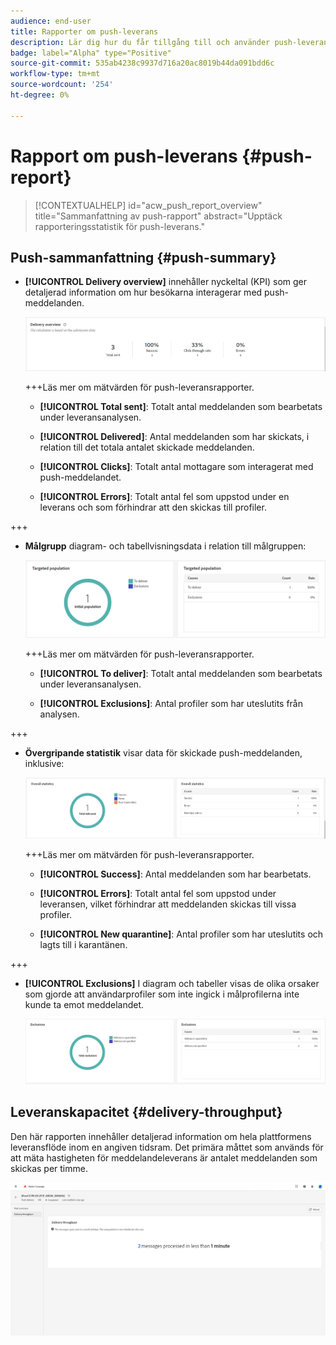 ```yaml
---
audience: end-user
title: Rapporter om push-leverans
description: Lär dig hur du får tillgång till och använder push-leveransrapporter
badge: label="Alpha" type="Positive"
source-git-commit: 535ab4238c9937d716a20ac8019b44da091bdd6c
workflow-type: tm+mt
source-wordcount: '254'
ht-degree: 0%

---
```


# Rapport om push-leverans {#push-report}

>[!CONTEXTUALHELP]
>id="acw_push_report_overview"
>title="Sammanfattning av push-rapport"
>abstract="Upptäck rapporteringsstatistik för push-leverans."

## Push-sammanfattning {#push-summary}

* **[!UICONTROL Delivery overview]** innehåller nyckeltal (KPI) som ger detaljerad information om hur besökarna interagerar med push-meddelanden.

  ![](assets/reporting_push_3.png)

  +++Läs mer om mätvärden för push-leveransrapporter.

   * **[!UICONTROL Total sent]**: Totalt antal meddelanden som bearbetats under leveransanalysen.

   * **[!UICONTROL Delivered]**: Antal meddelanden som har skickats, i relation till det totala antalet skickade meddelanden.

   * **[!UICONTROL Clicks]**: Totalt antal mottagare som interagerat med push-meddelandet.

   * **[!UICONTROL Errors]**: Totalt antal fel som uppstod under en leverans och som förhindrar att den skickas till profiler.

+++

* **Målgrupp** diagram- och tabellvisningsdata i relation till målgruppen:

  ![](assets/reporting_push_4.png)

  +++Läs mer om mätvärden för push-leveransrapporter.

   * **[!UICONTROL To deliver]**: Totalt antal meddelanden som bearbetats under leveransanalysen.

   * **[!UICONTROL Exclusions]**: Antal profiler som har uteslutits från analysen.

+++



* **Övergripande statistik** visar data för skickade push-meddelanden, inklusive:

  ![](assets/reporting_push_5.png)

  +++Läs mer om mätvärden för push-leveransrapporter.

   * **[!UICONTROL Success]**: Antal meddelanden som har bearbetats.

   * **[!UICONTROL Errors]**: Totalt antal fel som uppstod under leveransen, vilket förhindrar att meddelanden skickas till vissa profiler.

   * **[!UICONTROL New quarantine]**: Antal profiler som har uteslutits och lagts till i karantänen.

+++

* **[!UICONTROL Exclusions]** I diagram och tabeller visas de olika orsaker som gjorde att användarprofiler som inte ingick i målprofilerna inte kunde ta emot meddelandet.

  ![](assets/reporting_push_6.png)

## Leveranskapacitet {#delivery-throughput}

Den här rapporten innehåller detaljerad information om hela plattformens leveransflöde inom en angiven tidsram. Det primära måttet som används för att mäta hastigheten för meddelandeleverans är antalet meddelanden som skickas per timme.

![](assets/reporting_push_2.png)
